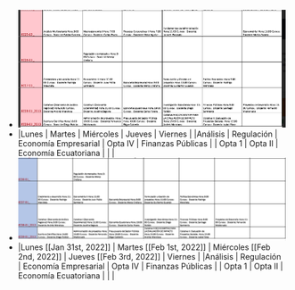 - ![image.png](../assets/image_1643061761054_0.png)
- |Lunes  | Martes   |  Miércoles  |  Jueves  |  Viernes  |
  |Análisis  | Regulación    |  Economía Empresarial    |  Opta IV  |  Finanzas Públicas  |
  | Opta 1  |  Opta II   |   Economía Ecuatoriana  |   |   |
- ![image.png](../assets/image_1643062246993_0.png)
- |Lunes [[Jan 31st, 2022]] | Martes [[Feb 1st, 2022]] |  Miércoles [[Feb 2nd, 2022]] |  Jueves [[Feb 3rd, 2022]] |  Viernes   |
  |Análisis  | Regulación    |  Economía Empresarial    |  Opta IV  |  Finanzas Públicas  |
  | Opta 1  |  Opta II   |   Economía Ecuatoriana  |   |   |